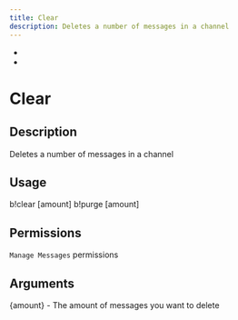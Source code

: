 ```yaml
---
title: Clear
description: Deletes a number of messages in a channel
---
```


-
-

# Clear

## Description
Deletes a number of messages in a channel

## Usage
b!clear [amount]
b!purge [amount]

## Permissions
`Manage Messages` permissions

## Arguments
{amount} - The amount of messages you want to delete
